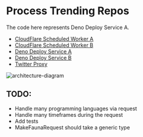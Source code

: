 # Process Trending Repos

The code here represents Deno Deploy Service A.

- [CloudFlare Scheduled Worker A](https://github.com/mitch292/scheduleTrendingRepos)
- [CloudFlare Scheduled Worker B](https://github.com/mitch292/scheduleRepoTweets)
- [Deno Deploy Service A](https://github.com/mitch292/processTrendingRepos)
- [Deno Deploy Service B](https://github.com/mitch292/tweetTrendingRepos)
- [Twitter Proxy](https://github.com/mitch292/twitterProxy)

![architecture-diagram](https://personal-project-readmes.s3.amazonaws.com/Tweet+Trending+Repos.png)

## TODO:
- Handle many programming languages via request
- Handle many timeframes during the request
- Add tests
- MakeFaunaRequest should take a generic type
